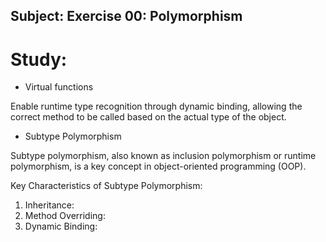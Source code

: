 ## Subject: Exercise 00: Polymorphism

# Study: 

- Virtual functions 

Enable runtime type recognition through dynamic binding, 
allowing the correct method to be called based on the actual type of the object. 

- Subtype Polymorphism

Subtype polymorphism, also known as inclusion polymorphism or runtime polymorphism, 
is a key concept in object-oriented programming (OOP). 

Key Characteristics of Subtype Polymorphism:
1. Inheritance:
2. Method Overriding:
3. Dynamic Binding:

